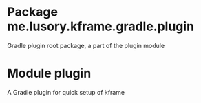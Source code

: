# Package me.lusory.kframe.gradle.plugin

Gradle plugin root package, a part of the plugin module

# Module plugin

A Gradle plugin for quick setup of kframe